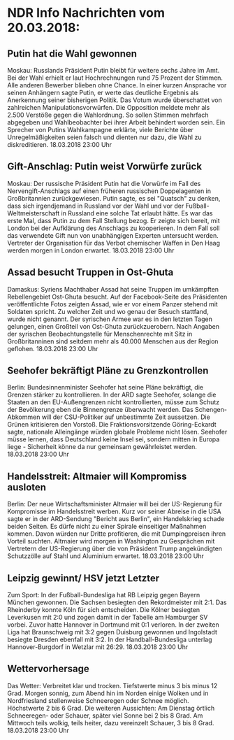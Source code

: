 # NDR Info Nachrichten vom 20.03.2018:


## Putin hat die Wahl gewonnen
Moskau: Russlands Präsident Putin bleibt für weitere sechs Jahre im Amt. Bei der Wahl erhielt er laut Hochrechnungen rund 75 Prozent der Stimmen. Alle anderen Bewerber blieben ohne Chance. In einer kurzen Ansprache vor seinen Anhängern sagte Putin, er werte das deutliche Ergebnis als Anerkennung seiner bisherigen Politik. Das Votum wurde überschattet von zahlreichen Manipulationsvorwürfen. Die Opposition meldete mehr als 2.500 Verstöße gegen die Wahlordnung. So sollen Stimmen mehrfach abgegeben und Wahlbeobachter bei ihrer Arbeit behindert worden sein. Ein Sprecher von Putins Wahlkampagne erklärte, viele Berichte über Unregelmäßigkeiten seien falsch und dienten nur dazu, die Wahl zu diskreditieren. 18.03.2018 23:00 Uhr 

## Gift-Anschlag: Putin weist Vorwürfe zurück
Moskau: Der russische Präsident Putin hat die Vorwürfe im Fall des Nervengift-Anschlags auf einen früheren russischen Doppelagenten in Großbritannien zurückgewiesen. Putin sagte, es sei "Quatsch" zu denken, dass sich irgendjemand in Russland vor der Wahl und vor der Fußball-Weltmeisterschaft in Russland eine solche Tat erlaubt hätte. Es war das erste Mal, dass Putin zu dem Fall Stellung bezog. Er zeigte sich bereit, mit London bei der Aufklärung des Anschlags zu kooperieren. In dem Fall soll das verwendete Gift nun von unabhängigen Experten untersucht werden. Vertreter der Organisation für das Verbot chemischer Waffen in Den Haag werden morgen in London erwartet. 18.03.2018 23:00 Uhr 

## Assad besucht Truppen in Ost-Ghuta
Damaskus: Syriens Machthaber Assad hat seine Truppen im umkämpften Rebellengebiet Ost-Ghuta besucht. Auf der Facebook-Seite des Präsidenten veröffentlichte Fotos zeigten Assad, wie er vor einem Panzer stehend mit Soldaten spricht. Zu welcher Zeit und wo genau der Besuch stattfand, wurde nicht genannt. Der syrischen Armee war es in den letzten Tagen gelungen, einen Großteil von Ost-Ghuta zurückzuerobern. Nach Angaben der syrischen Beobachtungstelle für Menschenrechte mit Sitz in Großbritanninen sind seitdem mehr als 40.000 Menschen aus der Region geflohen. 18.03.2018 23:00 Uhr 

## Seehofer bekräftigt Pläne zu Grenzkontrollen
Berlin:    Bundesinnenminister Seehofer hat seine Pläne bekräftigt, die Grenzen stärker zu kontrollieren. In der ARD sagte Seehofer, solange die Staaten an den EU-Außengrenzen nicht kontrollierten, müsse zum Schutz der Bevölkerung eben die Binnengrenze überwacht werden. Das Schengen-Abkommen will der CSU-Politiker auf unbestimmte Zeit aussetzen. Die Grünen kritisieren den Vorstoß. Die Fraktionsvorsitzende Göring-Eckardt sagte, nationale Alleingänge würden globale Probleme nicht lösen. Seehofer müsse lernen, dass Deutschland keine Insel sei, sondern mitten in Europa liege - Sicherheit könne da nur gemeinsam gewährleistet werden. 18.03.2018 23:00 Uhr 

## Handelsstreit: Altmaier will Kompromiss ausloten
Berlin: Der neue Wirtschaftsminister Altmaier will bei der US-Regierung für Kompromisse im Handelsstreit werben. Kurz vor seiner Abreise in die USA sagte er in der ARD-Sendung "Bericht aus Berlin", ein Handelskrieg schade beiden Seiten. Es dürfe nicht zu einer Spirale einseitiger Maßnahmen kommen. Davon würden nur Dritte profitieren, die mit Dumpingpreisen ihren Vorteil suchten. Altmaier wird morgen in Washington zu Gesprächen mit Vertretern der US-Regierung über die von Präsident Trump angekündigten Schutzzölle auf Stahl und Aluminium erwartet. 18.03.2018 23:00 Uhr 

## Leipzig gewinnt/ HSV jetzt Letzter
Zum Sport: In der Fußball-Bundesliga hat RB Leipzig gegen Bayern München gewonnen. Die Sachsen besiegten den Rekordmeister mit 2:1. Das Rheinderby konnte Köln für sich entscheiden. Die Kölner besiegten Leverkusen mit 2:0 und zogen damit in der Tabelle am Hamburger SV vorbei. Zuvor hatte Hannover in Dortmund mit 0:1 verloren. In der zweiten Liga hat Braunschweig mit 3:2 gegen Duisburg gewonnen und Ingolstadt besiegte Dresden ebenfall mit 3:2. In der Handball-Bundesliga unterlag Hannover-Burgdorf in Wetzlar mit 26:29. 18.03.2018 23:00 Uhr 

## Wettervorhersage
Das Wetter:
Verbreitet klar und trocken. Tiefstwerte minus 3 bis minus 12 Grad. Morgen sonnig, zum Abend hin im Norden einige Wolken und in Nordfriesland stellenweise Schneeregen oder Schnee möglich. Höchstwerte 2 bis 6 Grad. Die weiteren Aussichten: Am Dienstag örtlich Schneeregen- oder Schauer, später viel Sonne bei 2 bis 8 Grad. Am Mittwoch teils wolkig, teils heiter, dazu vereinzelt Schauer, 3 bis 8 Grad. 18.03.2018 23:00 Uhr 
